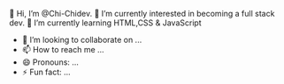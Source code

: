 👋 Hi, I’m @Chi-Chidev. 👀 I’m currently interested in becoming a full stack dev.
🌱 I’m currently learning HTML,CSS & JavaScript
- 💞️ I’m looking to collaborate on ...
- 📫 How to reach me ...
- 😄 Pronouns: ...
- ⚡ Fun fact: ...

<!---
Chi-Chidev/Chi-Chidev is a ✨ special ✨ repository because its `README.md` (this file) appears on your GitHub profile.
You can click the Preview link to take a look at your changes.
--->
